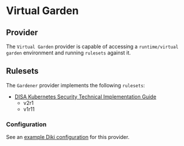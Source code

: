 # Virtual Garden

## Provider

The `Virtual Garden` provider is capable of accessing a `runtime/virtual garden` environment and running `rulesets` against it.

## Rulesets

The `Gardener` provider implements the following `rulesets`:
- [DISA Kubernetes Security Technical Implementation Guide](../rulesets/disa-k8s-stig/report.md)
    - v2r1
    - v1r11

### Configuration

See an [example Diki configuration](../../example/config/virtualgarden.yaml) for this provider.
